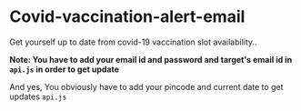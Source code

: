 # Covid-vaccination-alert-email
Get yourself up to date from covid-19 vaccination slot availability..

**Note: You have to add your **email id** and **password** and **target's email id** in ```api.js``` in order to get update**

And yes, You obviously have to add your pincode and current date to get updates ```api.js```
